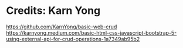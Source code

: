 # Credits: Karn Yong

https://github.com/KarnYong/basic-web-crud
https://karnyong.medium.com/basic-html-css-javascript-bootstrap-5-using-external-api-for-crud-operations-1a7349ab95b2

